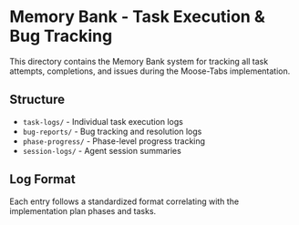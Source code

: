 # Memory Bank - Task Execution & Bug Tracking

This directory contains the Memory Bank system for tracking all task attempts, completions, and issues during the Moose-Tabs implementation.

## Structure

- `task-logs/` - Individual task execution logs
- `bug-reports/` - Bug tracking and resolution logs  
- `phase-progress/` - Phase-level progress tracking
- `session-logs/` - Agent session summaries

## Log Format

Each entry follows a standardized format correlating with the implementation plan phases and tasks.